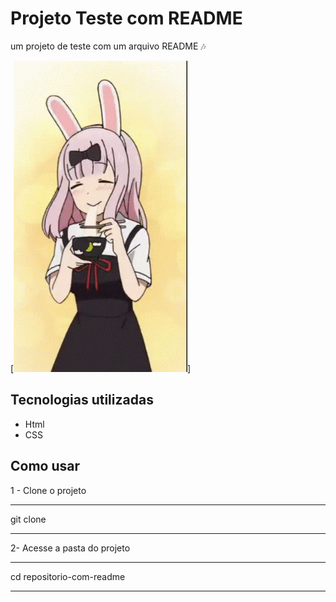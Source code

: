 # Projeto Teste com README
um projeto de teste com um arquivo README 🎶

[<img src="./Fujiwara.gif" alt="Fujiwara">]

## Tecnologias utilizadas
- Html
- CSS

## Como usar
1 - Clone o projeto
***
git clone <url>
***    


2- Acesse a pasta do projeto
***
cd repositorio-com-readme
***    


    